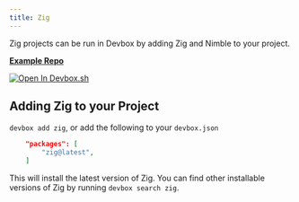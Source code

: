 ```yaml
---
title: Zig
---
```


Zig projects can be run in Devbox by adding Zig and Nimble to your project.

[**Example Repo**](https://github.com/jetpack-io/devbox/tree/main/examples/development/zig/zig-hello-world)

[![Open In Devbox.sh](https://jetpack.io/img/devbox/open-in-devbox.svg)](https://devbox.sh/github.com/jetpack-io/devbox?folder=examples/development/development/zig/zig-hello-world)

## Adding Zig to your Project

`devbox add zig`, or add the following to your `devbox.json`

```json
    "packages": [
        "zig@latest",
    ]
```

This will install the latest version of Zig. You can find other installable versions of Zig by running `devbox search zig`.
